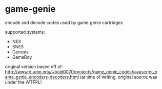 # game-genie

encode and decode codes used by game genie cartridges

supported systems:
  - NES
  - SNES
  - Genesis
  - GameBoy

original version based off of: http://www.d.umn.edu/~bold0070/projects/game_genie_codes/javascript_game_genie_encoders-decoders.html
(at time of writing, original source was under the WTFPL)
